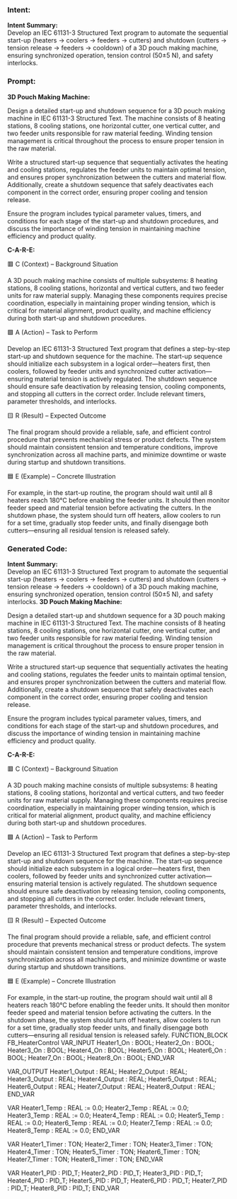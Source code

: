 ### Intent:
**Intent Summary:**  
Develop an IEC 61131-3 Structured Text program to automate the sequential start-up (heaters → coolers → feeders → cutters) and shutdown (cutters → tension release → feeders → cooldown) of a 3D pouch making machine, ensuring synchronized operation, tension control (50±5 N), and safety interlocks.

### Prompt:
**3D Pouch Making Machine:**

Design a detailed start-up and shutdown sequence for a 3D pouch making machine in IEC 61131-3 Structured Text. The machine consists of 8 heating stations, 8 cooling stations, one horizontal cutter, one vertical cutter, and two feeder units responsible for raw material feeding. Winding tension management is critical throughout the process to ensure proper tension in the raw material.

Write a structured start-up sequence that sequentially activates the heating and cooling stations, regulates the feeder units to maintain optimal tension, and ensures proper synchronization between the cutters and material flow. Additionally, create a shutdown sequence that safely deactivates each component in the correct order, ensuring proper cooling and tension release.

Ensure the program includes typical parameter values, timers, and conditions for each stage of the start-up and shutdown procedures, and discuss the importance of winding tension in maintaining machine efficiency and product quality.

**C-A-R-E:**

🟥 C (Context) – Background Situation

A 3D pouch making machine consists of multiple subsystems: 8 heating stations, 8 cooling stations, horizontal and vertical cutters, and two feeder units for raw material supply. Managing these components requires precise coordination, especially in maintaining proper winding tension, which is critical for material alignment, product quality, and machine efficiency during both start-up and shutdown procedures.

🟩 A (Action) – Task to Perform

Develop an IEC 61131-3 Structured Text program that defines a step-by-step start-up and shutdown sequence for the machine. The start-up sequence should initialize each subsystem in a logical order—heaters first, then coolers, followed by feeder units and synchronized cutter activation—ensuring material tension is actively regulated. The shutdown sequence should ensure safe deactivation by releasing tension, cooling components, and stopping all cutters in the correct order. Include relevant timers, parameter thresholds, and interlocks.

🟨 R (Result) – Expected Outcome

The final program should provide a reliable, safe, and efficient control procedure that prevents mechanical stress or product defects. The system should maintain consistent tension and temperature conditions, improve synchronization across all machine parts, and minimize downtime or waste during startup and shutdown transitions.

🟦 E (Example) – Concrete Illustration

For example, in the start-up routine, the program should wait until all 8 heaters reach 180°C before enabling the feeder units. It should then monitor feeder speed and material tension before activating the cutters. In the shutdown phase, the system should turn off heaters, allow coolers to run for a set time, gradually stop feeder units, and finally disengage both cutters—ensuring all residual tension is released safely.

### Generated Code:
**Intent Summary:**  
Develop an IEC 61131-3 Structured Text program to automate the sequential start-up (heaters → coolers → feeders → cutters) and shutdown (cutters → tension release → feeders → cooldown) of a 3D pouch making machine, ensuring synchronized operation, tension control (50±5 N), and safety interlocks.
**3D Pouch Making Machine:**

Design a detailed start-up and shutdown sequence for a 3D pouch making machine in IEC 61131-3 Structured Text. The machine consists of 8 heating stations, 8 cooling stations, one horizontal cutter, one vertical cutter, and two feeder units responsible for raw material feeding. Winding tension management is critical throughout the process to ensure proper tension in the raw material.

Write a structured start-up sequence that sequentially activates the heating and cooling stations, regulates the feeder units to maintain optimal tension, and ensures proper synchronization between the cutters and material flow. Additionally, create a shutdown sequence that safely deactivates each component in the correct order, ensuring proper cooling and tension release.

Ensure the program includes typical parameter values, timers, and conditions for each stage of the start-up and shutdown procedures, and discuss the importance of winding tension in maintaining machine efficiency and product quality.

**C-A-R-E:**

🟥 C (Context) – Background Situation

A 3D pouch making machine consists of multiple subsystems: 8 heating stations, 8 cooling stations, horizontal and vertical cutters, and two feeder units for raw material supply. Managing these components requires precise coordination, especially in maintaining proper winding tension, which is critical for material alignment, product quality, and machine efficiency during both start-up and shutdown procedures.

🟩 A (Action) – Task to Perform

Develop an IEC 61131-3 Structured Text program that defines a step-by-step start-up and shutdown sequence for the machine. The start-up sequence should initialize each subsystem in a logical order—heaters first, then coolers, followed by feeder units and synchronized cutter activation—ensuring material tension is actively regulated. The shutdown sequence should ensure safe deactivation by releasing tension, cooling components, and stopping all cutters in the correct order. Include relevant timers, parameter thresholds, and interlocks.

🟨 R (Result) – Expected Outcome

The final program should provide a reliable, safe, and efficient control procedure that prevents mechanical stress or product defects. The system should maintain consistent tension and temperature conditions, improve synchronization across all machine parts, and minimize downtime or waste during startup and shutdown transitions.

🟦 E (Example) – Concrete Illustration

For example, in the start-up routine, the program should wait until all 8 heaters reach 180°C before enabling the feeder units. It should then monitor feeder speed and material tension before activating the cutters. In the shutdown phase, the system should turn off heaters, allow coolers to run for a set time, gradually stop feeder units, and finally disengage both cutters—ensuring all residual tension is released safely.
FUNCTION_BLOCK FB_HeaterControl
VAR_INPUT
    Heater1_On : BOOL;
    Heater2_On : BOOL;
    Heater3_On : BOOL;
    Heater4_On : BOOL;
    Heater5_On : BOOL;
    Heater6_On : BOOL;
    Heater7_On : BOOL;
    Heater8_On : BOOL;
END_VAR

VAR_OUTPUT
    Heater1_Output : REAL;
    Heater2_Output : REAL;
    Heater3_Output : REAL;
    Heater4_Output : REAL;
    Heater5_Output : REAL;
    Heater6_Output : REAL;
    Heater7_Output : REAL;
    Heater8_Output : REAL;
END_VAR

VAR
    Heater1_Temp : REAL := 0.0;
    Heater2_Temp : REAL := 0.0;
    Heater3_Temp : REAL := 0.0;
    Heater4_Temp : REAL := 0.0;
    Heater5_Temp : REAL := 0.0;
    Heater6_Temp : REAL := 0.0;
    Heater7_Temp : REAL := 0.0;
    Heater8_Temp : REAL := 0.0;
END_VAR

VAR
    Heater1_Timer : TON;
    Heater2_Timer : TON;
    Heater3_Timer : TON;
    Heater4_Timer : TON;
    Heater5_Timer : TON;
    Heater6_Timer : TON;
    Heater7_Timer : TON;
    Heater8_Timer : TON;
END_VAR

VAR
    Heater1_PID : PID_T;
    Heater2_PID : PID_T;
    Heater3_PID : PID_T;
    Heater4_PID : PID_T;
    Heater5_PID : PID_T;
    Heater6_PID : PID_T;
    Heater7_PID : PID_T;
    Heater8_PID : PID_T;
END_VAR
